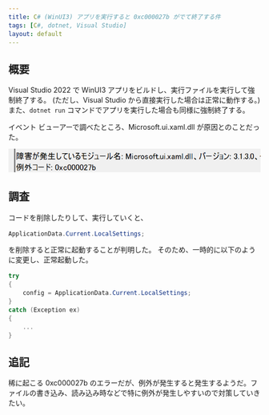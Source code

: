 ```yaml
---
title: C# (WinUI3) アプリを実行すると 0xc000027b がでて終了する件
tags: [C#, dotnet, Visual Studio]
layout: default
---
```


## 概要
Visual Studio 2022 で WinUI3 アプリをビルドし、実行ファイルを実行して強制終了する。
(ただし、Visual Studio から直接実行した場合は正常に動作する。)
また、`dotnet run` コマンドでアプリを実行した場合も同様に強制終了する。

イベント ビューアーで調べたところ、Microsoft.ui.xaml.dll が原因とのことだった。

![イベント ビューアー](/assets/img/eventviewer.png)

## 調査
コードを削除したりして、実行していくと、

```csharp
ApplicationData.Current.LocalSettings;
```

を削除すると正常に起動することが判明した。
そのため、一時的に以下のように変更し、正常起動した。

```csharp
try
{
    config = ApplicationData.Current.LocalSettings;
}
catch (Exception ex)
{
    ...    
}
```

## 追記
稀に起こる 0xc000027b のエラーだが、例外が発生すると発生するようだ。ファイルの書き込み、読み込み時などで特に例外が発生しやすいので対策していきたい。